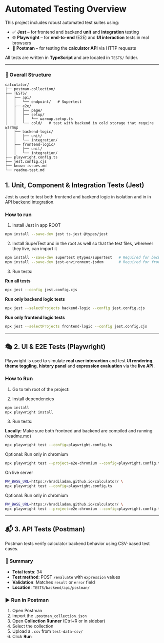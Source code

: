 # Automated Testing Overview

This project includes robust automated test suites using:

- ✅ **Jest** – for frontend and backend **unit** and **integration** testing
- 🌐 **Playwright** – for **end-to-end** (E2E) and **UI interaction** tests in real browsers
- 📮 **Postman** – for testing the **calculator API** via HTTP requests

All tests are written in **TypeScript** and are located in `TESTS/` folder.

---

### 📁 Overall Structure

```
calculator/
├── postman-collection/
├── TESTS/
│   ├── api/ 
│   │   └── endpoint/   # Supertest
│   ├── e2e/
│   │   ├── page/
│   │   ├── setup/
│   │   │   └── warmup.setup.ts
│   │   └── cold/   # test with backend in cold storage that require warmup
│   ├── backend-logic/
│   │   ├── unit/
│   │   └── integration/
│   ├── frontend-logic/
│   │   ├── unit/
│   │   └── integration/
├── playwright.config.ts
├── jest.config.cjs
├── known-issues.md
└── readme-test.md
```

## 1. Unit, Component & Integration Tests (Jest)

Jest is used to test both frontend and backend logic in isolation and in in API backend integration.

### How to run

1.  Install Jest in app ROOT 
``` bash
npm install --save-dev jest ts-jest @types/jest
```

2. Install SuperTest and in the root as well so that the test files, wherever they live, can import it
``` bash
npm install --save-dev supertest @types/supertest   # Required for backend HTTP testing
npm install --save-dev jest-environment-jsdom       # Required for frontend DOM testing (ThemeSwitch, etc.)
```

3. Run tests:

**Run all tests**
``` bash
npx jest --config jest.config.cjs
```

**Run only backend logic tests**
``` bash
npx jest --selectProjects backend-logic --config jest.config.cjs
```

**Run only frontend logic tests**
``` bash
npx jest --selectProjects frontend-logic --config jest.config.cjs
```

---

## 🎭 2. UI & E2E Tests (Playwright)

Playwright is used to simulate **real user interaction** and test **UI rendering**, **theme toggling**, **history panel** and **expression evaluation** via the **live API**.

### How to Run

1. Go to teh root of the project:

2. Install dependencies
```bash
npm install
npx playwright install
```

3. Run tests:

**Locally:**
Make sure both frontned and backend are compiled and running (readme.md)

``` bash
npx playwright test --config=playwright.config.ts
```

Optional: Run only in chromium

```bash
npx playwright test --project=e2e-chromium --config=playwright.config.ts

```

On live server

```bash
PW_BASE_URL=https://hradiladam.github.io/calculator/ \
npx playwright test --config=playwright.config.ts
```

Optional: Run only in chromium

```bash
PW_BASE_URL=https://hradiladam.github.io/calculator/ \
npx playwright test --project=e2e-chromium --config=playwright.config.ts

```

---


## 📬 3. API Tests (Postman)

Postman tests verify calculator backend behavior using CSV-based test cases.

### 🧪 Summary
- **Total tests**: 34
- **Test method**: POST `/evaluate` with `expression` values
- **Validation**: Matches `result` or `error` field
- **Location**: `TESTS/backend/api/postman/`


### ▶️ Run in Postman

1. Open Postman
2. Import the `.postman_collection.json`
3. Open **Collection Runner** (Ctrl+R or in sidebar)
4. Select the collection
4. Upload a `.csv` from `test-data-csv/`
5. Click **Run**